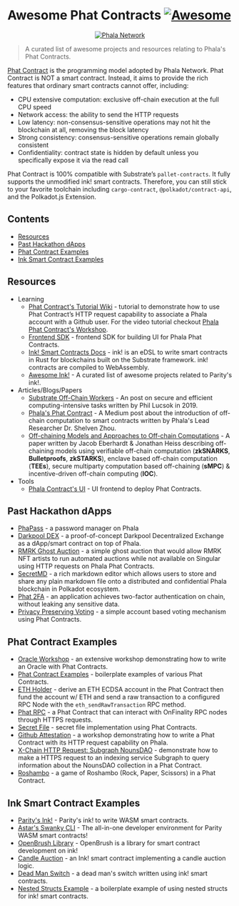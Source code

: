# Awesome Phat Contracts [![Awesome](https://awesome.re/badge.svg)](https://awesome.re)
<p align="center">
  <a href="https://phala.network/">
    <img alt="Phala Network" src="./assets/PhalaLogo.png">
  </a>
</p>

> A curated list of awesome projects and resources relating to Phala's Phat Contracts.
 
[Phat Contract](https://wiki.phala.network/en-us/general/development/fat-contract/) is the programming model adopted by Phala Network. Phat Contract is NOT a smart contract. Instead, it aims to provide the rich features that ordinary smart contracts cannot offer, including:

- CPU extensive computation: exclusive off-chain execution at the full CPU speed
- Network access: the ability to send the HTTP requests
- Low latency: non-consensus-sensitive operations may not hit the blockchain at all, removing the block latency
- Strong consistency: consensus-sensitive operations remain globally consistent
- Confidentiality: contract state is hidden by default unless you specifically expose it via the read call

Phat Contract is 100% compatible with Substrate’s `pallet-contracts`. It fully supports the unmodified ink! smart contracts. Therefore, you can still stick to your favorite toolchain including `cargo-contract`, `@polkadot/contract-api`, and the Polkadot.js Extension.

## Contents
- [Resources](#resources)
- [Past Hackathon dApps](#past-hackathon-dapps)
- [Phat Contract Examples](#phat-contract-examples)
- [Ink Smart Contract Examples](#ink-smart-contract-examples)


## Resources
- Learning
  - [Phat Contract's Tutorial Wiki](https://wiki.phala.network/en-us/build/developer/fat-contract-tutorial/) - tutorial to demonstrate how to use Phat Contract’s HTTP request capability to associate a Phala account with a Github user. For the video tutorial checkout [Phala Phat Contract's Workshop](https://www.youtube.com/watch?v=B7fUwRxelu4&t=1963s).
  - [Frontend SDK](https://github.com/Phala-Network/js-sdk) - frontend SDK for building UI for Phala Phat Contracts.
  - [Ink! Smart Contracts Docs](https://ink.substrate.io/) - ink! is an eDSL to write smart contracts in Rust for blockchains built on the Substrate framework. ink! contracts are compiled to WebAssembly.
  - [Awesome Ink!](https://github.com/paritytech/awesome-ink) - A curated list of awesome projects related to Parity's ink!.
- Articles/Blogs/Papers
  - [Substrate Off-Chain Workers](https://www.parity.io/blog/substrate-off-chain-workers-secure-and-efficient-computing-intensive-tasks/) - An post on secure and efficient computing-intensive tasks written by Phil Lucsok in 2019.
  - [Phala's Phat Contract](https://medium.com/supercolony/fat-contract-introduce-off-chain-computation-to-smart-contract-d44dc8afb141) - A Medium post about the introduction of off-chain computation to smart contracts written by Phala's Lead Researcher Dr. Shelven Zhou.
  - [Off-chaining Models and Approaches to Off-chain Computations](https://www.ise.tu-berlin.de/fileadmin/fg308/publications/2018/Off-chaining_Models_and_Approaches_to_Off-chain_Computations.pdf) - A paper written by Jacob Eberhardt & Jonathan Heiss describing off-chaining models using verifiable off-chain computation (**zkSNARKS**, **Bulletproofs**, **zkSTARKS**), enclave based off-chain computation (**TEEs**), secure multiparty computation based off-chaining (**sMPC**) & incentive-driven off-chain computing (**IOC**).
- Tools
  - [Phala Contract's UI](https://phat.phala.network) - UI frontend to deploy Phat Contracts.

## Past Hackathon dApps
- [PhaPass](https://github.com/Phala-Network/Encode-Hackathon-2021/issues/12) - a password manager on Phala
- [Darkpool DEX](https://github.com/Phala-Network/Encode-Hackathon-2021/issues/16) - a proof-of-concept Darkpool Decentralized Exchange as a dApp/smart contract on top of Phala.
- [RMRK Ghost Auction](https://github.com/Phala-Network/Encode-Hackathon-2021/issues/19) - a simple ghost auction that would allow RMRK NFT artists to run automated auctions while not available on Singular using HTTP requests on Phala Phat Contracts.
- [SecretMD](https://github.com/Phala-Network/Encode-Hackathon-2021/issues/20) - a rich markdown editor which allows users to store and share any plain markdown file onto a distributed and confidential Phala blockchain in Polkadot ecosystem.
- [Phat 2FA](https://github.com/Phala-Network/amsterDOT-2022/issues/12) - an application achieves two-factor authentication on chain, without leaking any sensitive data.
- [Privacy Preserving Voting](https://github.com/Phala-Network/amsterDOT-2022/issues/10) - a simple account based voting mechanism using Phat Contracts.

## Phat Contract Examples
- [Oracle Workshop](https://github.com/Phala-Network/oracle-workshop) - an extensive workshop demonstrating how to write an Oracle with Phat Contracts.
- [Phat Contract Examples](https://github.com/Phala-Network/fat-contract-examples) - boilerplate examples of various Phat Contracts.
- [ETH Holder](https://github.com/www222fff/oracle-workshop/tree/master/eth_holder) - derive an ETH ECDSA account in the Phat Contract then fund the account w/ ETH and send a raw transaction to a configured RPC Node with the `eth_sendRawTransaction` RPC method.
- [Phat RPC](https://github.com/HashWarlock/phat-contract-examples/tree/master/examples/phat-rpc) - a Phat Contract that can interact with OnFinality RPC nodes through HTTPS requests.
- [Secret File](https://github.com/shelvenzhou/secret-file) - secret file implementation using Phat Contracts.
- [Github Attestation](https://github.com/Phala-Network/fat-contract-workshop) - a workshop demonstrating how to write a Phat Contract with its HTTP request capability on Phala.
- [X-Chain HTTP Request: Subgraph NounsDAO](https://github.com/HashWarlock/phat-contract-examples/tree/master/examples/subgraph-nouns) - demonstrate how to make a HTTPS request to an indexing service Subgraph to query information about the NounsDAO collection in a Phat Contract.
- [Roshambo](https://github.com/HashWarlock/phat-contract-examples/tree/master/examples/roshambo) - a game of Roshambo (Rock, Paper, Scissors) in a Phat Contract.

## Ink Smart Contract Examples
- [Parity's Ink!](https://github.com/paritytech/ink) - Parity's ink! to write WASM smart contracts.
- [Astar's Swanky CLI](https://github.com/AstarNetwork/swanky-cli) - The all-in-one developer environment for Parity WASM smart contracts!
- [OpenBrush Library](https://github.com/Supercolony-net/openbrush-contracts) - OpenBrush is a library for smart contract development on ink!
- [Candle Auction](https://github.com/agryaznov/candle-auction-ink) - an Ink! smart contract implementing a candle auction logic.
- [Dead Man Switch](https://github.com/lovesh/dead_man_switch_substrate_ink) - a dead man's switch written using ink! smart contracts.
- [Nested Structs Example](https://github.com/czyczk/exp-ink-struct) - a boilerplate example of using nested structs for ink! smart contracts.
